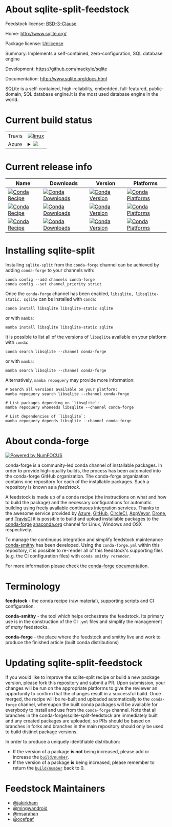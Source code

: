 About sqlite-split-feedstock
============================

Feedstock license: [BSD-3-Clause](https://github.com/conda-forge/sqlite-feedstock/blob/main/LICENSE.txt)

Home: http://www.sqlite.org/

Package license: [Unlicense](http://www.sqlite.org/copyright.html)

Summary: Implements a self-contained, zero-configuration, SQL database engine

Development: https://github.com/mackyle/sqlite

Documentation: http://www.sqlite.org/docs.html

SQLite is a self-contained, high-reliability, embedded, full-featured,
public-domain, SQL database engine.It is the most used database engine
in the world.


Current build status
====================


<table><tr>
    <td>Travis</td>
    <td>
      <a href="https://app.travis-ci.com/conda-forge/sqlite-feedstock">
        <img alt="linux" src="https://img.shields.io/travis/com/conda-forge/sqlite-feedstock/main.svg?label=Linux">
      </a>
    </td>
  </tr>
    
  <tr>
    <td>Azure</td>
    <td>
      <details>
        <summary>
          <a href="https://dev.azure.com/conda-forge/feedstock-builds/_build/latest?definitionId=1960&branchName=main">
            <img src="https://dev.azure.com/conda-forge/feedstock-builds/_apis/build/status/sqlite-feedstock?branchName=main">
          </a>
        </summary>
        <table>
          <thead><tr><th>Variant</th><th>Status</th></tr></thead>
          <tbody><tr>
              <td>linux_64</td>
              <td>
                <a href="https://dev.azure.com/conda-forge/feedstock-builds/_build/latest?definitionId=1960&branchName=main">
                  <img src="https://dev.azure.com/conda-forge/feedstock-builds/_apis/build/status/sqlite-feedstock?branchName=main&jobName=linux&configuration=linux%20linux_64_" alt="variant">
                </a>
              </td>
            </tr><tr>
              <td>linux_aarch64</td>
              <td>
                <a href="https://dev.azure.com/conda-forge/feedstock-builds/_build/latest?definitionId=1960&branchName=main">
                  <img src="https://dev.azure.com/conda-forge/feedstock-builds/_apis/build/status/sqlite-feedstock?branchName=main&jobName=linux&configuration=linux%20linux_aarch64_" alt="variant">
                </a>
              </td>
            </tr><tr>
              <td>linux_ppc64le</td>
              <td>
                <a href="https://dev.azure.com/conda-forge/feedstock-builds/_build/latest?definitionId=1960&branchName=main">
                  <img src="https://dev.azure.com/conda-forge/feedstock-builds/_apis/build/status/sqlite-feedstock?branchName=main&jobName=linux&configuration=linux%20linux_ppc64le_" alt="variant">
                </a>
              </td>
            </tr><tr>
              <td>osx_64</td>
              <td>
                <a href="https://dev.azure.com/conda-forge/feedstock-builds/_build/latest?definitionId=1960&branchName=main">
                  <img src="https://dev.azure.com/conda-forge/feedstock-builds/_apis/build/status/sqlite-feedstock?branchName=main&jobName=osx&configuration=osx%20osx_64_" alt="variant">
                </a>
              </td>
            </tr><tr>
              <td>osx_arm64</td>
              <td>
                <a href="https://dev.azure.com/conda-forge/feedstock-builds/_build/latest?definitionId=1960&branchName=main">
                  <img src="https://dev.azure.com/conda-forge/feedstock-builds/_apis/build/status/sqlite-feedstock?branchName=main&jobName=osx&configuration=osx%20osx_arm64_" alt="variant">
                </a>
              </td>
            </tr><tr>
              <td>win_64</td>
              <td>
                <a href="https://dev.azure.com/conda-forge/feedstock-builds/_build/latest?definitionId=1960&branchName=main">
                  <img src="https://dev.azure.com/conda-forge/feedstock-builds/_apis/build/status/sqlite-feedstock?branchName=main&jobName=win&configuration=win%20win_64_" alt="variant">
                </a>
              </td>
            </tr>
          </tbody>
        </table>
      </details>
    </td>
  </tr>
</table>

Current release info
====================

| Name | Downloads | Version | Platforms |
| --- | --- | --- | --- |
| [![Conda Recipe](https://img.shields.io/badge/recipe-libsqlite-green.svg)](https://anaconda.org/conda-forge/libsqlite) | [![Conda Downloads](https://img.shields.io/conda/dn/conda-forge/libsqlite.svg)](https://anaconda.org/conda-forge/libsqlite) | [![Conda Version](https://img.shields.io/conda/vn/conda-forge/libsqlite.svg)](https://anaconda.org/conda-forge/libsqlite) | [![Conda Platforms](https://img.shields.io/conda/pn/conda-forge/libsqlite.svg)](https://anaconda.org/conda-forge/libsqlite) |
| [![Conda Recipe](https://img.shields.io/badge/recipe-libsqlite--static-green.svg)](https://anaconda.org/conda-forge/libsqlite-static) | [![Conda Downloads](https://img.shields.io/conda/dn/conda-forge/libsqlite-static.svg)](https://anaconda.org/conda-forge/libsqlite-static) | [![Conda Version](https://img.shields.io/conda/vn/conda-forge/libsqlite-static.svg)](https://anaconda.org/conda-forge/libsqlite-static) | [![Conda Platforms](https://img.shields.io/conda/pn/conda-forge/libsqlite-static.svg)](https://anaconda.org/conda-forge/libsqlite-static) |
| [![Conda Recipe](https://img.shields.io/badge/recipe-sqlite-green.svg)](https://anaconda.org/conda-forge/sqlite) | [![Conda Downloads](https://img.shields.io/conda/dn/conda-forge/sqlite.svg)](https://anaconda.org/conda-forge/sqlite) | [![Conda Version](https://img.shields.io/conda/vn/conda-forge/sqlite.svg)](https://anaconda.org/conda-forge/sqlite) | [![Conda Platforms](https://img.shields.io/conda/pn/conda-forge/sqlite.svg)](https://anaconda.org/conda-forge/sqlite) |

Installing sqlite-split
=======================

Installing `sqlite-split` from the `conda-forge` channel can be achieved by adding `conda-forge` to your channels with:

```
conda config --add channels conda-forge
conda config --set channel_priority strict
```

Once the `conda-forge` channel has been enabled, `libsqlite, libsqlite-static, sqlite` can be installed with `conda`:

```
conda install libsqlite libsqlite-static sqlite
```

or with `mamba`:

```
mamba install libsqlite libsqlite-static sqlite
```

It is possible to list all of the versions of `libsqlite` available on your platform with `conda`:

```
conda search libsqlite --channel conda-forge
```

or with `mamba`:

```
mamba search libsqlite --channel conda-forge
```

Alternatively, `mamba repoquery` may provide more information:

```
# Search all versions available on your platform:
mamba repoquery search libsqlite --channel conda-forge

# List packages depending on `libsqlite`:
mamba repoquery whoneeds libsqlite --channel conda-forge

# List dependencies of `libsqlite`:
mamba repoquery depends libsqlite --channel conda-forge
```


About conda-forge
=================

[![Powered by
NumFOCUS](https://img.shields.io/badge/powered%20by-NumFOCUS-orange.svg?style=flat&colorA=E1523D&colorB=007D8A)](https://numfocus.org)

conda-forge is a community-led conda channel of installable packages.
In order to provide high-quality builds, the process has been automated into the
conda-forge GitHub organization. The conda-forge organization contains one repository
for each of the installable packages. Such a repository is known as a *feedstock*.

A feedstock is made up of a conda recipe (the instructions on what and how to build
the package) and the necessary configurations for automatic building using freely
available continuous integration services. Thanks to the awesome service provided by
[Azure](https://azure.microsoft.com/en-us/services/devops/), [GitHub](https://github.com/),
[CircleCI](https://circleci.com/), [AppVeyor](https://www.appveyor.com/),
[Drone](https://cloud.drone.io/welcome), and [TravisCI](https://travis-ci.com/)
it is possible to build and upload installable packages to the
[conda-forge](https://anaconda.org/conda-forge) [anaconda.org](https://anaconda.org/)
channel for Linux, Windows and OSX respectively.

To manage the continuous integration and simplify feedstock maintenance
[conda-smithy](https://github.com/conda-forge/conda-smithy) has been developed.
Using the ``conda-forge.yml`` within this repository, it is possible to re-render all of
this feedstock's supporting files (e.g. the CI configuration files) with ``conda smithy rerender``.

For more information please check the [conda-forge documentation](https://conda-forge.org/docs/).

Terminology
===========

**feedstock** - the conda recipe (raw material), supporting scripts and CI configuration.

**conda-smithy** - the tool which helps orchestrate the feedstock.
                   Its primary use is in the construction of the CI ``.yml`` files
                   and simplify the management of *many* feedstocks.

**conda-forge** - the place where the feedstock and smithy live and work to
                  produce the finished article (built conda distributions)


Updating sqlite-split-feedstock
===============================

If you would like to improve the sqlite-split recipe or build a new
package version, please fork this repository and submit a PR. Upon submission,
your changes will be run on the appropriate platforms to give the reviewer an
opportunity to confirm that the changes result in a successful build. Once
merged, the recipe will be re-built and uploaded automatically to the
`conda-forge` channel, whereupon the built conda packages will be available for
everybody to install and use from the `conda-forge` channel.
Note that all branches in the conda-forge/sqlite-split-feedstock are
immediately built and any created packages are uploaded, so PRs should be based
on branches in forks and branches in the main repository should only be used to
build distinct package versions.

In order to produce a uniquely identifiable distribution:
 * If the version of a package **is not** being increased, please add or increase
   the [``build/number``](https://docs.conda.io/projects/conda-build/en/latest/resources/define-metadata.html#build-number-and-string).
 * If the version of a package **is** being increased, please remember to return
   the [``build/number``](https://docs.conda.io/projects/conda-build/en/latest/resources/define-metadata.html#build-number-and-string)
   back to 0.

Feedstock Maintainers
=====================

* [@jakirkham](https://github.com/jakirkham/)
* [@mingwandroid](https://github.com/mingwandroid/)
* [@msarahan](https://github.com/msarahan/)
* [@ocefpaf](https://github.com/ocefpaf/)

